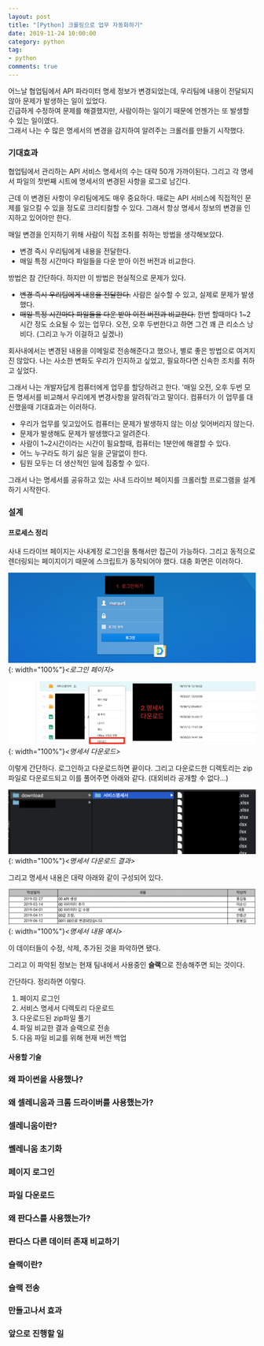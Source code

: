 ```yaml
---
layout: post
title: "[Python] 크롤링으로 업무 자동화하기"
date: 2019-11-24 10:00:00
category: python
tag: 
- python
comments: true
---
```


어느날 협업팀에서 API 파라미터 명세 정보가 변경되었는데, 우리팀에 내용이 전달되지 않아 문제가 발생하는 일이 있었다.  
긴급하게 수정하여 문제를 해결했지만, 사람이하는 일이기 때문에 언젠가는 또 발생할 수 있는 일이였다.  
그래서 나는 수 많은 명세서의 변경을 감지하여 알려주는 크롤러를 만들기 시작했다.


### 기대효과
협업팀에서 관리하는 API 서비스 명세서의 수는 대략 50개 가까이된다. 그리고 각 명세서 파일의 첫번째 시트에 명세서의 변경된 사항을 로그로 남긴다.

근데 이 변경된 사항이 우리팀에게도 매우 중요하다. 때로는 API 서비스에 직접적인 문제를 일으킬 수 있을 정도로 크리티컬할 수 있다. 그래서 항상 명세서 정보의 변경을 인지하고 있어야만 한다.

매일 변경을 인지하기 위해 사람이 직접 조취를 취하는 방법을 생각해보았다.

- 변경 즉시 우리팀에게 내용을 전달한다.
- 매일 특정 시간마다 파일들을 다운 받아 이전 버전과 비교한다.

방법은 참 간단하다. 하지만 이 방법은 현실적으로 문제가 있다.

- ~~변경 즉시 우리팀에게 내용을 전달한다.~~ 사람은 실수할 수 있고, 실제로 문제가 발생했다.
- ~~매일 특정 시간마다 파일들을 다운 받아 이전 버전과 비교한다.~~ 한번 할때마다 1~2시간 정도 소요될 수 있는 업무다. 오전, 오후 두번한다고 하면 그건 꽤 큰 리소스 낭비다. (그리고 누가 이걸하고 싶겠나)

회사내에서는 변경된 내용을 이메일로 전송해준다고 했으나, 별로 좋은 방법으로 여겨지진 않았다. 나는 사소한 변화도 우리가 인지하고 싶었고, 필요하다면 신속한 조치를 취하고 싶었다.

그래서 나는 개발자답게 컴퓨터에게 업무를 할당하려고 한다. '매일 오전, 오후 두번 모든 명세서를 비교해서 우리에게 변경사항을 알려줘'라고 말이다. 컴퓨터가 이 업무를 대신했을때 기대효과는 이러하다.

- 우리가 업무를 잊고있어도 컴퓨터는 문제가 발생하지 않는 이상 잊어버리지 않는다.
- 문제가 발생해도 문제가 발생했다고 알려준다.
- 사람이 1~2시간이라는 시간이 필요할때, 컴퓨터는 1분안에 해결할 수 있다.
- 어느 누구라도 하기 싫은 일을 군말없이 한다.
- 팀원 모두는 더 생산적인 일에 집중할 수 있다.

그래서 나는 명세서를 공유하고 있는 사내 드라이브 페이지를 크롤러할 프로그램을 설계하기 시작한다.

### 설계
#### 프로세스 정리
사내 드라이브 페이지는 사내계정 로그인을 통해서만 접근이 가능하다. 그리고 동적으로 렌더링되는 페이지이기 때문에 스크립트가 동작되어야 했다. 대충 화면은 이러하다.

![crawlerProcess1](/assets/images/post/crawlerProcess1.png){: width="100%"}*\<로그인 페이지\>*

![crawlerProcess2](/assets/images/post/crawlerProcess2.png){: width="100%"}*\<명세서 다운로드\>*

이렇게 간단하다. 로그인하고 다운로드하면 끝이다. 그리고 다운로드한 디렉토리는 zip파일로 다운로드되고 이를 풀어주면 아래와 같다. (대외비라 공개할 수 없다...)

![crawlerProcess3](/assets/images/post/crawlerProcess3.png){: width="100%"}*\<명세서 다운로드 결과\>*

그리고 명세서 내용은 대략 아래와 같이 구성되어 있다.

![crawlerProcess4](/assets/images/post/crawlerProcess4.png){: width="100%"}*\<명세서 내용 예시\>*

이 데이터들이 수정, 삭제, 추가된 것을 파악하면 됐다.

그리고 이 파악된 정보는 현재 팀내에서 사용중인 **슬랙**으로 전송해주면 되는 것이다.

간단하다. 정리하면 이렇다.

1. 페이지 로그인
2. 서비스 명세서 디렉토리 다운로드
3. 다운로드된 zip파일 풀기
4. 파일 비교한 결과 슬랙으로 전송
5. 다음 파일 비교를 위해 현재 버전 백업

#### 사용할 기술



### 왜 파이썬을 사용했나?

### 왜 셀레니움과 크롬 드라이버를 사용했는가?

### 셀레니움이란?

### 쎌레니움 초기화

### 페이지 로그인

### 파일 다운로드

### 왜 판다스를 사용했는가?

### 판다스 다른 데이터 존재 비교하기

### 슬랙이란?

### 슬랙 전송

### 만들고나서 효과

### 앞으로 진행할 일